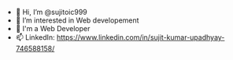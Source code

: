 - 👋 Hi, I’m @sujitoic999
- 👀 I’m interested in Web developement
- 🌱 I'm a Web Developer 
- 📫 LinkedIn: https://www.linkedin.com/in/sujit-kumar-upadhyay-746588158/

<!---
sujitoic999/sujitoic999 is a ✨ special ✨ repository because its `README.md` (this file) appears on your GitHub profile.
You can click the Preview link to take a look at your changes.
--->
